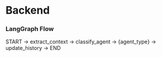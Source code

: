 # Backend

### LangGraph Flow

START → extract_context → classify_agent → {agent_type} → update_history → END
